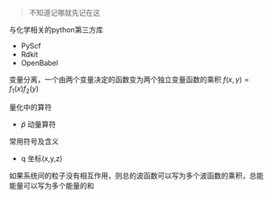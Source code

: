 > 不知道记哪就先记在这


与化学相关的python第三方库
- PyScf
- Rdkit
- OpenBabel

变量分离，一个由两个变量决定的函数变为两个独立变量函数的乘积
$f(x,y)=f_1(x)f_2(y)$

量化中的算符
- $\hat{p}$ 动量算符

常用符号及含义
- q 坐标(x,y,z)

如果系统间的粒子没有相互作用，则总的波函数可以写为多个波函数的乘积，总能能量可以写为多个能量的和